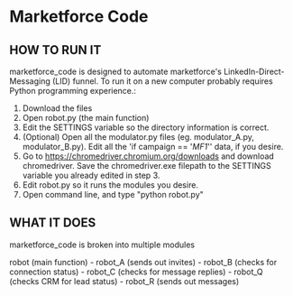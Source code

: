# Marketforce Code


## HOW TO RUN IT
marketforce_code is designed to automate marketforce's LinkedIn-Direct-Messaging (LID) funnel. To run it on a new computer probably requires Python programming experience.:
1. Download the files 
2. Open robot.py (the main function)
3. Edit the SETTINGS variable so the directory information is correct. 
4. (Optional) Open all the modulator.py files (eg. modulator_A.py, modulator_B.py). Edit all the 'if campaign == '_MF1_'' data, if you desire.
5. Go to https://chromedriver.chromium.org/downloads and download chromedriver. Save the chromedriver.exe filepath to the SETTINGS variable you already edited in step 3.
6. Edit robot.py so it runs the modules you desire.
7. Open command line, and type "python robot.py"

## WHAT IT DOES
marketforce_code is broken into multiple modules

robot (main function)
    - robot_A (sends out invites)
    - robot_B (checks for connection status)
    - robot_C (checks for message replies)
    - robot_Q (checks CRM for lead status)
    - robot_R (sends out messages)
    
